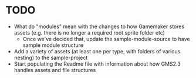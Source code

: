 # TODO

+ What do "modules" mean with the changes to how Gamemaker stores assets (e.g. there is no longer a required root sprite folder etc)
  + Once we've decided that, update the sample-module-source to have sample module structure
+ Add a variety of assets (at least one per type, with folders of various nesting) to the sample-project
+ Start populating the Readme file with information about how GMS2.3 handles assets and file structures
